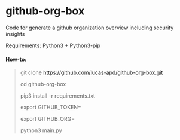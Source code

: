 # github-org-box
Code for generate a github organization overview including security insights

Requirements:  Python3 + Python3-pip

#### How-to:
> git clone https://github.com/lucas-apd/github-org-box.git
> 
> cd github-org-box
> 
> pip3 install -r requirements.txt
> 
> export GITHUB_TOKEN=<YOUR-TOKEN-HERE>
>  
> export GITHUB_ORG=<YOUR-ORG-NAME-HERE>
>  
> python3 main.py
